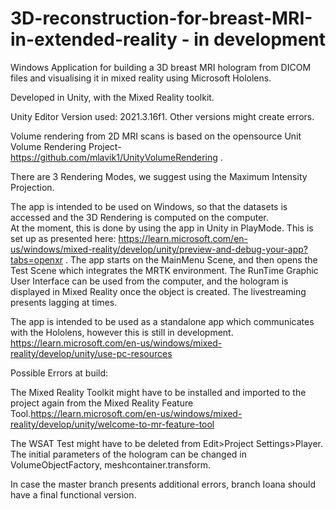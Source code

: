 # 3D-reconstruction-for-breast-MRI-in-extended-reality - in development

Windows Application for building a 3D breast MRI hologram from DICOM files and visualising it in mixed reality using Microsoft Hololens.

Developed in Unity, with the Mixed Reality toolkit.

Unity Editor Version used: 2021.3.16f1. Other versions might create errors.

Volume rendering from 2D MRI scans is based on the opensource Unit Volume Rendering Project- https://github.com/mlavik1/UnityVolumeRendering .

There are 3 Rendering Modes, we suggest using the Maximum Intensity Projection.

The app is intended to be used on Windows, so that the datasets is accessed and the 3D Rendering is computed on the computer.  
At the moment, this is done by using the app in Unity in PlayMode. This is set up as presented here: https://learn.microsoft.com/en-us/windows/mixed-reality/develop/unity/preview-and-debug-your-app?tabs=openxr . The app starts on the MainMenu Scene, and then opens the Test Scene which integrates the MRTK environment. The RunTime Graphic User Interface can be used from the computer, and the hologram is displayed in Mixed Reality once the object is created. 
The livestreaming presents lagging at times. 


The app is intended to be used as a standalone app which communicates with the Hololens, however this is still in development. https://learn.microsoft.com/en-us/windows/mixed-reality/develop/unity/use-pc-resources

Possible Errors at build:

The Mixed Reality Toolkit might have to be installed and imported to the project again from the Mixed Reality Feature Tool.https://learn.microsoft.com/en-us/windows/mixed-reality/develop/unity/welcome-to-mr-feature-tool

The WSAT Test might have to be deleted from Edit>Project Settings>Player.
The initial parameters of the hologram can be changed in VolumeObjectFactory, meshcontainer.transform.


In case the master branch presents additional errors, branch Ioana should have a final functional version.



